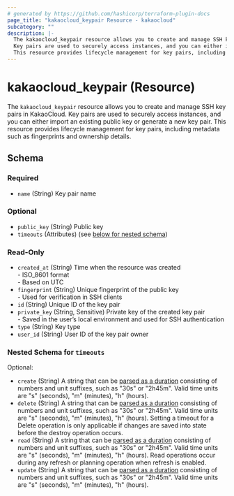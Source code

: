 ```yaml
---
# generated by https://github.com/hashicorp/terraform-plugin-docs
page_title: "kakaocloud_keypair Resource - kakaocloud"
subcategory: ""
description: |-
  The kakaocloud_keypair resource allows you to create and manage SSH key pairs in KakaoCloud.
  Key pairs are used to securely access instances, and you can either import an existing public key or generate a new key pair.
  This resource provides lifecycle management for key pairs, including metadata such as fingerprints and ownership details.
---
```


# kakaocloud_keypair (Resource)

The `kakaocloud_keypair` resource allows you to create and manage SSH key pairs in KakaoCloud.
Key pairs are used to securely access instances, and you can either import an existing public key or generate a new key pair.
This resource provides lifecycle management for key pairs, including metadata such as fingerprints and ownership details.



<!-- schema generated by tfplugindocs -->
## Schema

### Required

- `name` (String) Key pair name

### Optional

- `public_key` (String) Public key
- `timeouts` (Attributes) (see [below for nested schema](#nestedatt--timeouts))

### Read-Only

- `created_at` (String) Time when the resource was created <br/> - ISO_8601 format <br/> - Based on UTC
- `fingerprint` (String) Unique fingerprint of the public key <br/> - Used for verification in SSH clients
- `id` (String) Unique ID of the key pair
- `private_key` (String, Sensitive) Private key of the created key pair <br/> - Saved in the user’s local environment and used for SSH authentication
- `type` (String) Key type
- `user_id` (String) User ID of the key pair owner

<a id="nestedatt--timeouts"></a>
### Nested Schema for `timeouts`

Optional:

- `create` (String) A string that can be [parsed as a duration](https://pkg.go.dev/time#ParseDuration) consisting of numbers and unit suffixes, such as "30s" or "2h45m". Valid time units are "s" (seconds), "m" (minutes), "h" (hours).
- `delete` (String) A string that can be [parsed as a duration](https://pkg.go.dev/time#ParseDuration) consisting of numbers and unit suffixes, such as "30s" or "2h45m". Valid time units are "s" (seconds), "m" (minutes), "h" (hours). Setting a timeout for a Delete operation is only applicable if changes are saved into state before the destroy operation occurs.
- `read` (String) A string that can be [parsed as a duration](https://pkg.go.dev/time#ParseDuration) consisting of numbers and unit suffixes, such as "30s" or "2h45m". Valid time units are "s" (seconds), "m" (minutes), "h" (hours). Read operations occur during any refresh or planning operation when refresh is enabled.
- `update` (String) A string that can be [parsed as a duration](https://pkg.go.dev/time#ParseDuration) consisting of numbers and unit suffixes, such as "30s" or "2h45m". Valid time units are "s" (seconds), "m" (minutes), "h" (hours).
